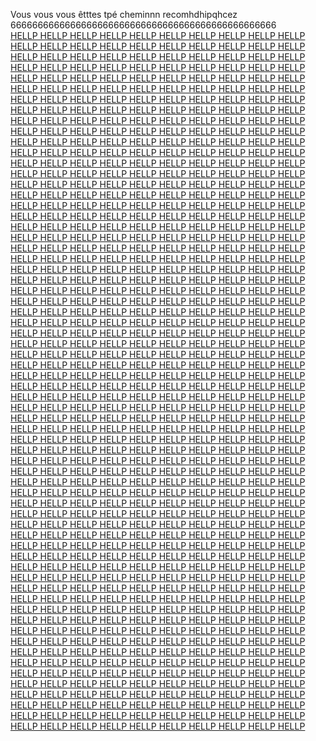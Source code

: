 Vous vous vous êtttes tpé cheminnn recomhdhipqhcez  
6666666666666666666666666666666666666666666666666
<br/>
[HELLP HELLP HELLP HELLP HELLP HELLP HELLP HELLP HELLP HELLP HELLP HELLP HELLP HELLP HELLP HELLP HELLP HELLP HELLP HELLP HELLP HELLP HELLP HELLP HELLP HELLP HELLP HELLP HELLP HELLP HELLP HELLP HELLP HELLP HELLP HELLP HELLP HELLP HELLP HELLP HELLP HELLP HELLP HELLP HELLP HELLP HELLP HELLP HELLP HELLP HELLP HELLP HELLP HELLP HELLP HELLP HELLP HELLP HELLP HELLP HELLP HELLP HELLP HELLP HELLP HELLP HELLP HELLP HELLP HELLP HELLP HELLP HELLP HELLP HELLP HELLP HELLP HELLP HELLP HELLP HELLP HELLP HELLP HELLP HELLP HELLP HELLP HELLP HELLP HELLP HELLP HELLP HELLP HELLP HELLP HELLP HELLP HELLP HELLP HELLP HELLP HELLP HELLP HELLP HELLP HELLP HELLP HELLP HELLP HELLP HELLP HELLP HELLP HELLP HELLP HELLP HELLP HELLP HELLP HELLP HELLP HELLP HELLP HELLP HELLP HELLP HELLP HELLP HELLP HELLP HELLP HELLP HELLP HELLP HELLP HELLP HELLP HELLP HELLP HELLP HELLP HELLP HELLP HELLP HELLP HELLP HELLP HELLP HELLP HELLP HELLP HELLP HELLP HELLP HELLP HELLP HELLP HELLP HELLP HELLP HELLP HELLP HELLP HELLP HELLP HELLP HELLP HELLP HELLP HELLP HELLP HELLP HELLP HELLP HELLP HELLP HELLP HELLP HELLP HELLP HELLP HELLP HELLP HELLP HELLP HELLP HELLP HELLP HELLP HELLP HELLP HELLP HELLP HELLP HELLP HELLP HELLP HELLP HELLP HELLP HELLP HELLP HELLP HELLP HELLP HELLP HELLP HELLP HELLP HELLP HELLP HELLP HELLP HELLP HELLP HELLP HELLP HELLP HELLP HELLP  HELLP HELLP HELLP HELLP HELLP HELLP HELLP HELLP HELLP HELLP HELLP HELLP HELLP HELLP HELLP HELLP HELLP HELLP HELLP HELLP HELLP HELLP HELLP HELLP HELLP HELLP HELLP HELLP HELLP HELLP HELLP HELLP HELLP HELLP HELLP HELLP HELLP HELLP HELLP HELLP HELLP HELLP HELLP HELLP HELLP HELLP HELLP HELLP HELLP HELLP HELLP HELLP HELLP HELLP HELLP HELLP HELLP HELLP HELLP HELLP HELLP HELLP HELLP HELLP HELLP HELLP HELLP HELLP HELLP HELLP HELLP HELLP HELLP HELLP HELLP HELLP HELLP HELLP HELLP HELLP HELLP HELLP HELLP HELLP HELLP HELLP HELLP HELLP HELLP HELLP HELLP HELLP HELLP HELLP HELLP HELLP HELLP HELLP HELLP HELLP HELLP HELLP HELLP HELLP HELLP HELLP HELLP HELLP HELLP HELLP HELLP HELLP HELLP HELLP HELLP HELLP HELLP HELLP HELLP HELLP HELLP HELLP HELLP HELLP HELLP HELLP HELLP HELLP HELLP HELLP HELLP HELLP HELLP HELLP HELLP HELLP HELLP HELLP HELLP HELLP HELLP HELLP HELLP HELLP HELLP HELLP HELLP HELLP HELLP HELLP HELLP HELLP HELLP HELLP HELLP HELLP HELLP HELLP HELLP HELLP HELLP HELLP HELLP HELLP HELLP HELLP HELLP HELLP HELLP HELLP HELLP HELLP HELLP HELLP HELLP HELLP HELLP HELLP HELLP HELLP HELLP HELLP HELLP HELLP HELLP HELLP HELLP HELLP HELLP HELLP HELLP HELLP HELLP HELLP HELLP HELLP HELLP HELLP HELLP HELLP HELLP HELLP HELLP HELLP HELLP HELLP HELLP HELLP HELLP HELLP HELLP HELLP HELLP HELLP HELLP HELLP HELLP HELLP HELLP HELLP  HELLP HELLP HELLP HELLP HELLP HELLP HELLP HELLP HELLP HELLP HELLP HELLP HELLP HELLP HELLP HELLP HELLP HELLP HELLP HELLP HELLP HELLP HELLP HELLP HELLP HELLP HELLP HELLP HELLP HELLP HELLP HELLP HELLP HELLP HELLP HELLP HELLP HELLP HELLP HELLP HELLP HELLP HELLP HELLP HELLP HELLP HELLP HELLP HELLP HELLP HELLP HELLP HELLP HELLP HELLP HELLP HELLP HELLP HELLP HELLP HELLP HELLP HELLP HELLP HELLP HELLP HELLP HELLP HELLP HELLP HELLP HELLP HELLP HELLP HELLP HELLP HELLP HELLP HELLP HELLP HELLP HELLP HELLP HELLP HELLP HELLP HELLP HELLP HELLP HELLP HELLP HELLP HELLP HELLP HELLP HELLP HELLP HELLP HELLP HELLP HELLP HELLP HELLP HELLP HELLP HELLP HELLP HELLP HELLP HELLP HELLP HELLP HELLP HELLP HELLP HELLP HELLP HELLP HELLP HELLP HELLP HELLP HELLP HELLP HELLP HELLP HELLP HELLP HELLP HELLP HELLP HELLP HELLP HELLP HELLP HELLP HELLP HELLP HELLP HELLP HELLP HELLP HELLP HELLP HELLP HELLP HELLP HELLP HELLP HELLP HELLP HELLP HELLP HELLP HELLP HELLP HELLP HELLP HELLP HELLP HELLP HELLP HELLP HELLP HELLP HELLP HELLP HELLP HELLP HELLP HELLP HELLP HELLP HELLP HELLP HELLP HELLP HELLP HELLP HELLP HELLP HELLP HELLP HELLP HELLP HELLP HELLP HELLP HELLP HELLP HELLP HELLP HELLP HELLP HELLP HELLP HELLP HELLP HELLP HELLP HELLP HELLP HELLP HELLP HELLP HELLP HELLP HELLP HELLP HELLP HELLP HELLP HELLP HELLP HELLP HELLP HELLP HELLP HELLP HELLP  ](https://youtu.be/dQw4w9WgXcQ)